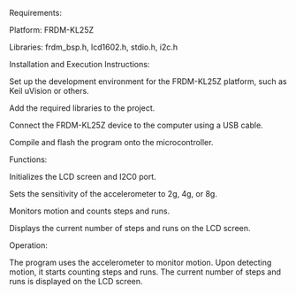 
Requirements:

Platform: FRDM-KL25Z

Libraries: frdm_bsp.h, lcd1602.h, stdio.h, i2c.h

Installation and Execution Instructions:

Set up the development environment for the FRDM-KL25Z platform, such as Keil uVision or others.

Add the required libraries to the project.

Connect the FRDM-KL25Z device to the computer using a USB cable.

Compile and flash the program onto the microcontroller.

Functions:

Initializes the LCD screen and I2C0 port.

Sets the sensitivity of the accelerometer to 2g, 4g, or 8g.

Monitors motion and counts steps and runs.

Displays the current number of steps and runs on the LCD screen.

Operation:

The program uses the accelerometer to monitor motion. Upon detecting motion, it starts counting steps and runs. The current number of steps and runs is displayed on the LCD screen.
